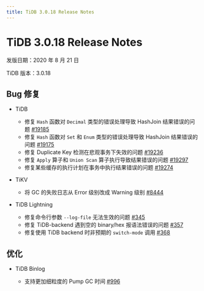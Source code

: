 ```yaml
---
title: TiDB 3.0.18 Release Notes
---
```


# TiDB 3.0.18 Release Notes

发版日期：2020 年 8 月 21 日

TiDB 版本：3.0.18

## Bug 修复

+ TiDB

    - 修复 `Hash` 函数对 `Decimal` 类型的错误处理导致 HashJoin 结果错误的问题 [#19185](https://github.com/pingcap/tidb/pull/19185)
    - 修复 `Hash` 函数对 `Set` 和 `Enum` 类型的错误处理导致 HashJoin 结果错误的问题  [#19175](https://github.com/pingcap/tidb/pull/19175)
    - 修复 Duplicate Key 检测在悲观事务下失效的问题 [#19236](https://github.com/pingcap/tidb/pull/19236)
    - 修复 `Apply` 算子和 `Union Scan` 算子执行导致结果错误的问题 [#19297](https://github.com/pingcap/tidb/pull/19297)
    - 修复某些缓存的执行计划在事务中执行结果错误的问题 [#19274](https://github.com/pingcap/tidb/pull/19274)
    
+ TiKV

    - 将 GC 的失败日志从 Error 级别改成 Warning 级别 [#8444](https://github.com/tikv/tikv/pull/8444)

+ TiDB Lightning

    - 修复命令行参数 `--log-file` 无法生效的问题 [#345](https://github.com/pingcap/tidb-lightning/pull/345)
    - 修复 TiDB-backend 遇到空的 binary/hex 报语法错误的问题 [#357](https://github.com/pingcap/tidb-lightning/pull/357)
    - 修复使用 TiDB backend 时非预期的 `switch-mode` 调用 [#368](https://github.com/pingcap/tidb-lightning/pull/368)

## 优化

+ TiDB Binlog

    - 支持更加细粒度的 Pump GC 时间 [#996](https://github.com/pingcap/tidb-binlog/pull/996)
